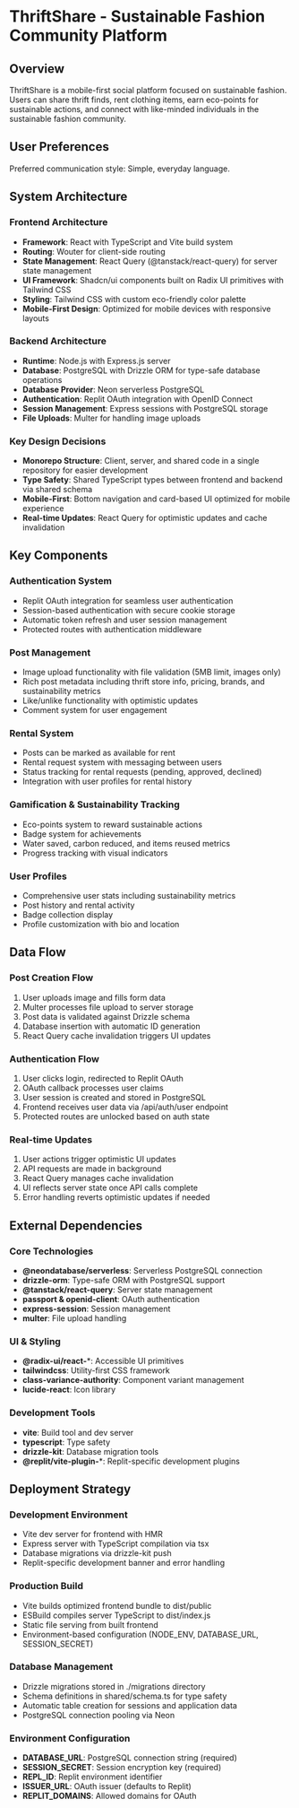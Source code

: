 # ThriftShare - Sustainable Fashion Community Platform

## Overview

ThriftShare is a mobile-first social platform focused on sustainable fashion. Users can share thrift finds, rent clothing items, earn eco-points for sustainable actions, and connect with like-minded individuals in the sustainable fashion community.

## User Preferences

Preferred communication style: Simple, everyday language.

## System Architecture

### Frontend Architecture
- **Framework**: React with TypeScript and Vite build system
- **Routing**: Wouter for client-side routing
- **State Management**: React Query (@tanstack/react-query) for server state management
- **UI Framework**: Shadcn/ui components built on Radix UI primitives with Tailwind CSS
- **Styling**: Tailwind CSS with custom eco-friendly color palette
- **Mobile-First Design**: Optimized for mobile devices with responsive layouts

### Backend Architecture
- **Runtime**: Node.js with Express.js server
- **Database**: PostgreSQL with Drizzle ORM for type-safe database operations
- **Database Provider**: Neon serverless PostgreSQL
- **Authentication**: Replit OAuth integration with OpenID Connect
- **Session Management**: Express sessions with PostgreSQL storage
- **File Uploads**: Multer for handling image uploads

### Key Design Decisions
- **Monorepo Structure**: Client, server, and shared code in a single repository for easier development
- **Type Safety**: Shared TypeScript types between frontend and backend via shared schema
- **Mobile-First**: Bottom navigation and card-based UI optimized for mobile experience
- **Real-time Updates**: React Query for optimistic updates and cache invalidation

## Key Components

### Authentication System
- Replit OAuth integration for seamless user authentication
- Session-based authentication with secure cookie storage
- Automatic token refresh and user session management
- Protected routes with authentication middleware

### Post Management
- Image upload functionality with file validation (5MB limit, images only)
- Rich post metadata including thrift store info, pricing, brands, and sustainability metrics
- Like/unlike functionality with optimistic updates
- Comment system for user engagement

### Rental System
- Posts can be marked as available for rent
- Rental request system with messaging between users
- Status tracking for rental requests (pending, approved, declined)
- Integration with user profiles for rental history

### Gamification & Sustainability Tracking
- Eco-points system to reward sustainable actions
- Badge system for achievements
- Water saved, carbon reduced, and items reused metrics
- Progress tracking with visual indicators

### User Profiles
- Comprehensive user stats including sustainability metrics
- Post history and rental activity
- Badge collection display
- Profile customization with bio and location

## Data Flow

### Post Creation Flow
1. User uploads image and fills form data
2. Multer processes file upload to server storage
3. Post data is validated against Drizzle schema
4. Database insertion with automatic ID generation
5. React Query cache invalidation triggers UI updates

### Authentication Flow
1. User clicks login, redirected to Replit OAuth
2. OAuth callback processes user claims
3. User session is created and stored in PostgreSQL
4. Frontend receives user data via /api/auth/user endpoint
5. Protected routes are unlocked based on auth state

### Real-time Updates
1. User actions trigger optimistic UI updates
2. API requests are made in background
3. React Query manages cache invalidation
4. UI reflects server state once API calls complete
5. Error handling reverts optimistic updates if needed

## External Dependencies

### Core Technologies
- **@neondatabase/serverless**: Serverless PostgreSQL connection
- **drizzle-orm**: Type-safe ORM with PostgreSQL support
- **@tanstack/react-query**: Server state management
- **passport & openid-client**: OAuth authentication
- **express-session**: Session management
- **multer**: File upload handling

### UI & Styling
- **@radix-ui/react-***: Accessible UI primitives
- **tailwindcss**: Utility-first CSS framework
- **class-variance-authority**: Component variant management
- **lucide-react**: Icon library

### Development Tools
- **vite**: Build tool and dev server
- **typescript**: Type safety
- **drizzle-kit**: Database migration tools
- **@replit/vite-plugin-***: Replit-specific development plugins

## Deployment Strategy

### Development Environment
- Vite dev server for frontend with HMR
- Express server with TypeScript compilation via tsx
- Database migrations via drizzle-kit push
- Replit-specific development banner and error handling

### Production Build
- Vite builds optimized frontend bundle to dist/public
- ESBuild compiles server TypeScript to dist/index.js
- Static file serving from built frontend
- Environment-based configuration (NODE_ENV, DATABASE_URL, SESSION_SECRET)

### Database Management
- Drizzle migrations stored in ./migrations directory
- Schema definitions in shared/schema.ts for type safety
- Automatic table creation for sessions and application data
- PostgreSQL connection pooling via Neon

### Environment Configuration
- **DATABASE_URL**: PostgreSQL connection string (required)
- **SESSION_SECRET**: Session encryption key (required)
- **REPL_ID**: Replit environment identifier
- **ISSUER_URL**: OAuth issuer (defaults to Replit)
- **REPLIT_DOMAINS**: Allowed domains for OAuth